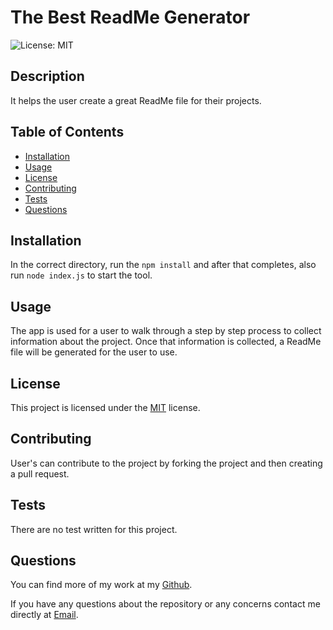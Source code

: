 # The Best ReadMe Generator

![License: MIT](https://img.shields.io/badge/License-MIT-blue.svg)

## Description

It helps the user create a great ReadMe file for their projects.

## Table of Contents
- [Installation](#installation)
- [Usage](#usage)
- [License](#license)
- [Contributing](#contributing)
- [Tests](#tests)
- [Questions](#questions)

## Installation

In the correct directory, run the `npm install` and after that completes, also run `node index.js` to start the tool.

## Usage

The app is used for a user to walk through a step by step process to collect information about the project. Once that information is collected, a ReadMe file will be generated  for the user to use.

## License
  This project is licensed under the [MIT](https://opensource.org/licenses/MIT) license.

## Contributing

User's can contribute to the project by forking the project and then creating a pull request.

## Tests

There are no test written for this project.

## Questions

You can find more of my work at my [Github](https://github.com/PengsueT/).

If you have any questions about the repository or any concerns contact me directly at [Email](mailto:thaocharles23@gmail.com).
